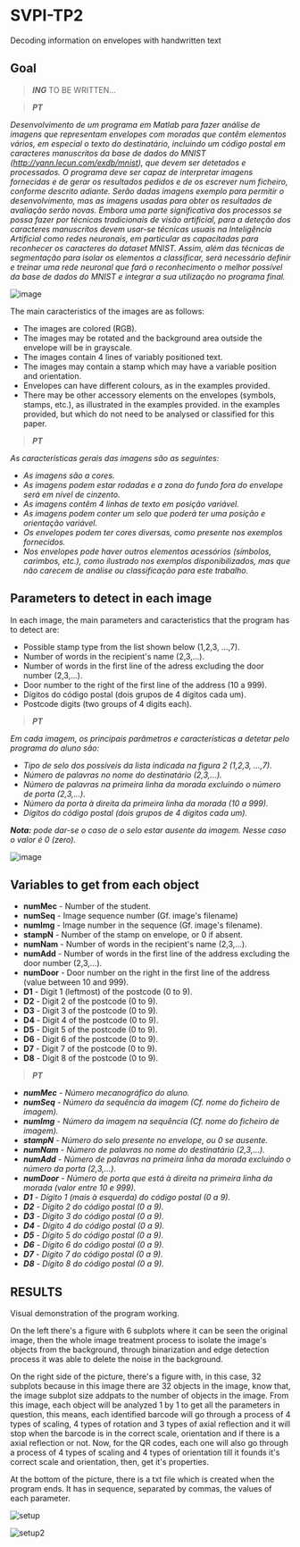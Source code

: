 # SVPI-TP2
Decoding information on envelopes with handwritten text

## Goal
> _**ING**_
> TO BE WRITTEN...

> _**PT**_

 _Desenvolvimento de um programa em Matlab para fazer análise de imagens que representam envelopes
com moradas que contêm elementos vários, em especial o texto do destinatário, incluindo um código
postal em caracteres manuscritos da base de dados do MNIST (http://yann.lecun.com/exdb/mnist),
que devem ser detetados e processados. O programa deve ser capaz de interpretar imagens fornecidas
e de gerar os resultados pedidos e de os escrever num ficheiro, conforme descrito adiante. Serão dadas
imagens exemplo para permitir o desenvolvimento, mas as imagens usadas para obter os resultados
de avaliação serão novas. Embora uma parte significativa dos processos se possa fazer por técnicas
tradicionais de visão artificial, para a deteção dos caracteres manuscritos devem usar-se técnicas usuais
na Inteligência Artificial como redes neuronais, em particular as capacitadas para reconhecer os caracteres
do dataset MNIST. Assim, além das técnicas de segmentação para isolar os elementos a classificar, será
necessário definir e treinar uma rede neuronal que fará o reconhecimento o melhor possível da base de
dados do MNIST e integrar a sua utilização no programa final._

![image](https://github.com/Nunoc99/SVPI-TP2/assets/114221939/14fc3279-4fb1-4277-9ea9-734807deddaa)


The main caracteristics of the images are as follows:
+ The images are colored (RGB).
+ The images may be rotated and the background area outside the envelope will be in grayscale.
+ The images contain 4 lines of variably positioned text.
+ The images may contain a stamp which may have a variable position and orientation.
+ Envelopes can have different colours, as in the examples provided.
+ There may be other accessory elements on the envelopes (symbols, stamps, etc.), as illustrated in the examples provided.
in the examples provided, but which do not need to be analysed or classified for this paper.

> _**PT**_

_As características gerais das imagens são as seguintes:_
+ _As imagens são a cores._
+ _As imagens podem estar rodadas e a zona do fundo fora do envelope será em nível de cinzento._
+ _As imagens contêm 4 linhas de texto em posição variável._
+ _As imagens podem conter um selo que poderá ter uma posição e orientação variável._
+ _Os envelopes podem ter cores diversas, como presente nos exemplos fornecidos._
+ _Nos envelopes pode haver outros elementos acessórios (símbolos, carimbos, etc.), como ilustrado
nos exemplos disponibilizados, mas que não carecem de análise ou classificação para este trabalho._

 
## Parameters to detect in each image

 In each image, the main parameters and caracteristics that the program has to detect are:
+ Possible stamp type from the list shown below (1,2,3, ...,7).
+ Number of words in the recipient's name (2,3,...).
+ Number of words in the first line of the adress excluding the door number (2,3,...).
+ Door number to the right of the first line of the address (10 a 999).
+ Dígitos do código postal (dois grupos de 4 dígitos cada um).
+ Postcode digits (two groups of 4 digits each).

> _**PT**_

 _Em cada imagem, os principais parâmetros e características a detetar pelo programa do aluno são:_
+ _Tipo de selo dos possíveis da lista indicada na figura 2 (1,2,3, ...,7)._
+ _Número de palavras no nome do destinatário (2,3,...)._
+ _Número de palavras na primeira linha da morada excluindo o número de porta (2,3,...)._
+ _Número da porta à direita da primeira linha da morada (10 a 999)._
+ _Dígitos do código postal (dois grupos de 4 dígitos cada um)._
  
 **_Nota:_** _pode dar-se o caso de o selo estar ausente da imagem. Nesse caso o valor é 0 (zero)._

![image](https://github.com/Nunoc99/SVPI-TP2/assets/114221939/5a1cabf0-b84b-47f4-a3c5-41f3f247e1d6)


## Variables to get from each object
+ **numMec** - Number of the student.
+ **numSeq** - Image sequence number (Gf. image's filename)
+ **numImg** - Image number in the sequence (Gf. image's filename).
+ **stampN** - Number of the stamp on envelope, or 0 if absent.
+ **numNam** - Number of words in the recipient's name (2,3,...).
+ **numAdd** - Number of words in the first line of the address excluding the door number (2,3,...).
+ **numDoor** - Door number on the right in the first line of the address (value between 10 and 999).
+ **D1** - Digit 1 (leftmost) of the postcode (0 to 9).
+ **D2** - Digit 2 of the postcode (0 to 9).
+ **D3** - Digit 3 of the postcode (0 to 9).
+ **D4** - Digit 4 of the postcode (0 to 9).
+ **D5** - Digit 5 of the postcode (0 to 9).
+ **D6** - Digit 6 of the postcode (0 to 9).
+ **D7** - Digit 7 of the postcode (0 to 9).
+ **D8** - Digit 8 of the postcode (0 to 9).

> _**PT**_
+ _**numMec** - Número mecanográfico do aluno._
+ _**numSeq** - Número da sequência da imagem (Cf. nome do ficheiro de imagem)._
+ _**numImg** - Número da imagem na sequência (Cf. nome do ficheiro de imagem)._
+ _**stampN** - Número do selo presente no envelope, ou 0 se ausente._
+ _**numNam** - Número de palavras no nome do destinatário (2,3,...)._
+ _**numAdd** - Número de palavras na primeira linha da morada excluindo o número da porta (2,3,...)._
+ _**numDoor** - Número de porta que está à direita na primeira linha da morada (valor entre 10 e 999)._
+ _**D1** - Dígito 1 (mais à esquerda) do código postal (0 a 9)._
+ _**D2** - Dígito 2 do código postal (0 a 9)._
+ _**D3** - Dígito 3 do código postal (0 a 9)._
+ _**D4** - Dígito 4 do código postal (0 a 9)._
+ _**D5** - Dígito 5 do código postal (0 a 9)._
+ _**D6** - Dígito 6 do código postal (0 a 9)._
+ _**D7** - Dígito 7 do código postal (0 a 9)._
+ _**D8** - Dígito 8 do código postal (0 a 9)._


## RESULTS
Visual demonstration of the program working.

On the left there's a figure with 6 subplots where it can be seen the original image, then the whole image treatment process to isolate the image's objects from the background, through binarization and edge detection process it was able to delete the noise in the background.

On the right side of the picture, there's a figure with, in this case, 32 subplots because in this image there are 32 objects in the image, know that, the image subplot size addpats to the number of objects in the image. From this image, each object will be analyzed 1 by 1 to get all the parameters in question, this means, each identified barcode will go through a process of 4 types of scaling, 4 types of rotation and 3 types of axial reflection and it will stop when the barcode is in the correct scale, orientation and if there is a axial reflection or not. Now, for the QR codes, each one will also go through a process of 4 types of scaling and 4 types of orientation till it founds it's correct scale and orientation, then, get it's properties.

At the bottom of the picture, there is a txt file which is created when the program ends. It has in sequence, separated by commas, the values of each parameter.

![setup](https://github.com/Nunoc99/SVPI-TP2/assets/114221939/c63d02c3-cb05-41a2-abe1-e12560c05ce2)

![setup2](https://github.com/Nunoc99/SVPI-TP2/assets/114221939/5ff9b3c6-9aaa-456d-936c-0dda7319ce7f)

